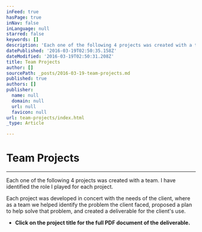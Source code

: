 ```yaml
---
inFeed: true
hasPage: true
inNav: false
inLanguage: null
starred: false
keywords: []
description: 'Each one of the following 4 projects was created with a team. I have identified the role I played for each project. '
datePublished: '2016-03-19T02:50:35.158Z'
dateModified: '2016-03-19T02:50:31.208Z'
title: Team Projects
author: []
sourcePath: _posts/2016-03-19-team-projects.md
published: true
authors: []
publisher:
  name: null
  domain: null
  url: null
  favicon: null
url: team-projects/index.html
_type: Article

---
```

# Team Projects

****

Each one of the following 4 projects was created with a team. I have identified the role I played for each project.

Each project was developed in concert with the needs of the client, where as a team we helped identify the problem the client faced, proposed a plan to help solve that problem, and created a deliverable for the client's use. 

* **Click on the project title for the full PDF document of the deliverable.**